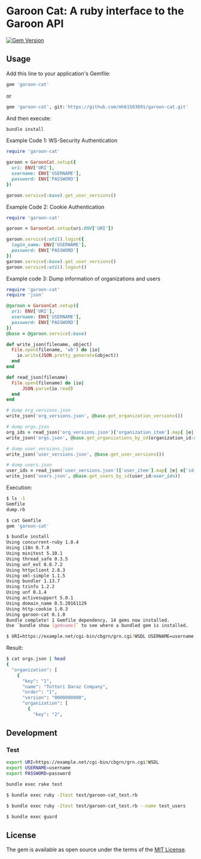 # Garoon Cat: A ruby interface to the Garoon API

[![Gem Version](https://badge.fury.io/rb/garoon-cat.svg)](https://badge.fury.io/rb/garoon-cat)

## Usage

Add this line to your application's Gemfile:

```ruby
gem 'garoon-cat'
```

or

```ruby
gem 'garoon-cat', git:'https://github.com/mh61503891/garoon-cat.git'
```

And then execute:

```bash
bundle install
```

Example Code 1: WS-Security Authentication

```ruby
require 'garoon-cat'

garoon = GaroonCat.setup({
  uri: ENV['URI'],
  username: ENV['USERNAME'],
  password: ENV['PASSWORD']
})

garoon.service(:base).get_user_versions()
```

Example Code 2: Cookie Authentication

```ruby
require 'garoon-cat'

garoon = GaroonCat.setup(uri:ENV['URI'])

garoon.service(:util).login({
  login_name: ENV['USERNAME'],
  password: ENV['PASSWORD']
})
garoon.service(:base).get_user_versions()
garoon.service(:util).logout()
```

Example code 3: Dump information of organizations and users

```ruby
require 'garoon-cat'
require 'json'

@garoon = GaroonCat.setup({
  uri: ENV['URI'],
  username: ENV['USERNAME'],
  password: ENV['PASSWORD']
})
@base = @garoon.service(:base)

def write_json(filename, object)
  File.open(filename, 'wb') do |io|
    io.write(JSON.pretty_generate(object))
  end
end

def read_json(filename)
  File.open(filename) do |io|
      JSON.parse(io.read)
  end
end

# dump org_versions.json
write_json('org_versions.json', @base.get_organization_versions())

# dump orgs.json
org_ids = read_json('org_versions.json')['organization_item'].map{ |e| e['id'] }
write_json('orgs.json', @base.get_organizations_by_id(organization_id:org_ids))

# dump user_versions.json
write_json('user_versions.json', @base.get_user_versions())

# dump users.json
user_ids = read_json('user_versions.json')['user_item'].map{ |e| e['id'] }
write_json('users.json', @base.get_users_by_id(user_id:user_ids))
```

Execution:

```bash
$ ls -1
Gemfile
dump.rb

$ cat Gemfile
gem 'garoon-cat'

$ bundle install
Using concurrent-ruby 1.0.4
Using i18n 0.7.0
Using minitest 5.10.1
Using thread_safe 0.3.5
Using unf_ext 0.0.7.2
Using httpclient 2.8.3
Using xml-simple 1.1.5
Using bundler 1.13.7
Using tzinfo 1.2.2
Using unf 0.1.4
Using activesupport 5.0.1
Using domain_name 0.5.20161129
Using http-cookie 1.0.3
Using garoon-cat 0.1.0
Bundle complete! 1 Gemfile dependency, 14 gems now installed.
Use `bundle show [gemname]` to see where a bundled gem is installed.

$ URI=https://example.net/cgi-bin/cbgrn/grn.cgi?WSDL USERNAME=username PASSWORD=password bundle exec ruby dump.rb
```

Result:

```bash
$ cat orgs.json | head
{
  "organization": [
    {
      "key": "1",
      "name": "Tottori Daraz Company",
      "order": "1",
      "version": "0000000000",
      "organization": [
        {
          "key": "2", 
```

## Development

### Test

```bash
export URI=https://example.net/cgi-bin/cbgrn/grn.cgi?WSDL
export USERNAME=username
export PASSWORD=password
```

```bash
bundle exec rake test
```

```bash
$ bundle exec ruby -Itest test/garoon-cat_test.rb
```

```bash
$ bundle exec ruby -Itest test/garoon-cat_test.rb --name test_users
```

```bash
$ bundle exec guard
```

## License

The gem is available as open source under the terms of the [MIT License](http://opensource.org/licenses/MIT).
